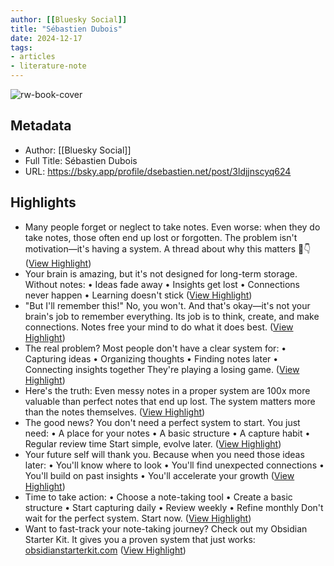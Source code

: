 ```yaml
---
author: [[Bluesky Social]]
title: "Sébastien Dubois"
date: 2024-12-17
tags: 
- articles
- literature-note
---
```

![rw-book-cover](https://cdn.bsky.app/img/feed_thumbnail/plain/did:plc:bvr5xozgpwntri4dtfskgtjw/bafkreibvqghdpqln7phfpaq5v32pyhucmb7h7skq42ve5q5b5vikvtkfg4@jpeg)

## Metadata
- Author: [[Bluesky Social]]
- Full Title: Sébastien Dubois
- URL: https://bsky.app/profile/dsebastien.net/post/3ldjjnscyq624

## Highlights
- Many people forget or neglect to take notes. Even worse: when they do take notes, those often end up lost or forgotten. The problem isn't motivation—it's having a system. A thread about why this matters 🧵👇 ([View Highlight](https://read.readwise.io/read/01jfb3tj7newtrtfzp8g08kvq3))
- Your brain is amazing, but it's not designed for long-term storage. Without notes: • Ideas fade away • Insights get lost • Connections never happen • Learning doesn't stick ([View Highlight](https://read.readwise.io/read/01jfb3tm4ybtczskjwbhr41ed7))
- "But I'll remember this!" No, you won't. And that's okay—it's not your brain's job to remember everything. Its job is to think, create, and make connections. Notes free your mind to do what it does best. ([View Highlight](https://read.readwise.io/read/01jfb3tnj95n09xnqzgbyc4zbw))
- The real problem? Most people don't have a clear system for: • Capturing ideas • Organizing thoughts • Finding notes later • Connecting insights together They're playing a losing game. ([View Highlight](https://read.readwise.io/read/01jfb3tq4fcxq14exsqn86cpfn))
- Here's the truth: Even messy notes in a proper system are 100x more valuable than perfect notes that end up lost. The system matters more than the notes themselves. ([View Highlight](https://read.readwise.io/read/01jfb3tshx8sx7t5kte3ty7qa8))
- The good news? You don't need a perfect system to start. You just need: • A place for your notes • A basic structure • A capture habit • Regular review time Start simple, evolve later. ([View Highlight](https://read.readwise.io/read/01jfb3twe04ch1r20fh43pw7gj))
- Your future self will thank you. Because when you need those ideas later: • You'll know where to look • You'll find unexpected connections • You'll build on past insights • You'll accelerate your growth ([View Highlight](https://read.readwise.io/read/01jfb3tya81ernb0b7970wgbm7))
- Time to take action: • Choose a note-taking tool • Create a basic structure • Start capturing daily • Review weekly • Refine monthly Don't wait for the perfect system. Start now. ([View Highlight](https://read.readwise.io/read/01jfb3v0d9cymyr1a4eyykp5xj))
- Want to fast-track your note-taking journey? Check out my Obsidian Starter Kit. It gives you a proven system that just works: [obsidianstarterkit.com](https://obsidianstarterkit.com) ([View Highlight](https://read.readwise.io/read/01jfb3v3qgmhyfzcs80bwgfa8e))


